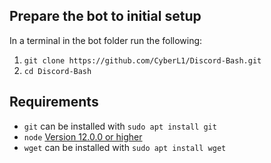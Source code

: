 ## Prepare the bot to initial setup

In a terminal in the bot folder run the following:  

1. `git clone https://github.com/CyberL1/Discord-Bash.git`  
2. `cd Discord-Bash`

## Requirements
 - `git` can be installed with `sudo apt install git`
 - `node` [Version 12.0.0 or higher](https://github.com/nodesource/distributions#installation-instructions)
 - `wget` can be installed with `sudo apt install wget`